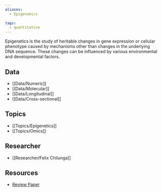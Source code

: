 ```yaml
---
aliases:
  - Epigenomics
 
tags:
  - quantitative 
---
```


Epigenetics is the study of heritable changes in gene expression or cellular phenotype caused by mechanisms other than changes in the underlying DNA sequence. These changes can be influenced by various environmental and developmental factors.

## Data

 - [[Data/Numeric]]
 - [[Data/Molecular]]
 - [[Data/Longitudinal]]
 - [[Data/Cross-sectional]]

## Topics

  - [[Topics/Epigenetics]]
  - [[Topics/Omics]]

## Researcher

  - [[Researcher/Felix Chilunga]]

## Resources

  - [Review Paper](https://nyaspubs.onlinelibrary.wiley.com/doi/full/10.1111/j.1749-6632.2002.tb04913.x?casa_token=ac04NIDAJtAAAAAA%3AVDXgesMAvGrE4wr1-ewkyiJ8zISg5CrlLcYN9XGC7Vca08_iLDU2kVTGVSDzh4JTGKQZe-dVLe6k4JG8)
